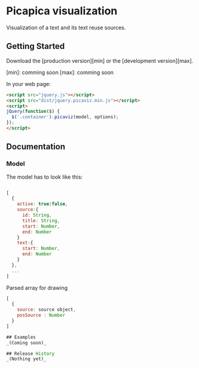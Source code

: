 # Picapica visualization

Visualization of a text and its text reuse sources.

## Getting Started

Download the [production version][min] or the [development version][max].

[min]: comming soon
[max]: comming soon

In your web page:

```html
<script src="jquery.js"></script>
<script src="dist/jquery.picaviz.min.js"></script>
<script>
jQuery(function($) {
  $('.container').picaviz(model, options);
});
</script>
```

## Documentation

### Model
The model has to look like this:

```Javascript

[
  {
    active: true|false,
    source:{
      id: String,
      title: String,
      start: Number,
      end: Number
    }
    text:{
      start: Number,
      end: Number
    }
  },
  ...
]

```

Parsed array for drawing
```Javascript
[
  {
    source: source object,
    posSource : Number
  }
]

## Examples
_(Coming soon)_

## Release History
_(Nothing yet)_
